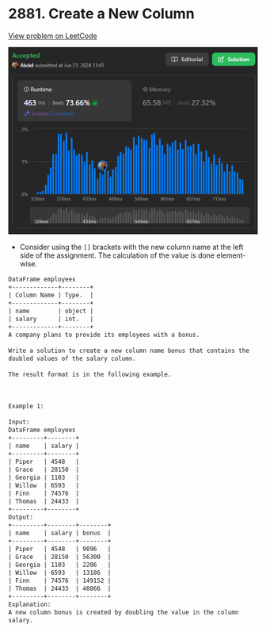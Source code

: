 # 2881. Create a New Column

[View problem on LeetCode](https://leetcode.com/problems/create-a-new-column/)

![Submission](image.png)

- Consider using the `[]` brackets with the new column name at the left side of the assignment. The calculation of the value is done element-wise.

```
DataFrame employees
+-------------+--------+
| Column Name | Type.  |
+-------------+--------+
| name        | object |
| salary      | int.   |
+-------------+--------+
A company plans to provide its employees with a bonus.

Write a solution to create a new column name bonus that contains the doubled values of the salary column.

The result format is in the following example.



Example 1:

Input:
DataFrame employees
+---------+--------+
| name    | salary |
+---------+--------+
| Piper   | 4548   |
| Grace   | 28150  |
| Georgia | 1103   |
| Willow  | 6593   |
| Finn    | 74576  |
| Thomas  | 24433  |
+---------+--------+
Output:
+---------+--------+--------+
| name    | salary | bonus  |
+---------+--------+--------+
| Piper   | 4548   | 9096   |
| Grace   | 28150  | 56300  |
| Georgia | 1103   | 2206   |
| Willow  | 6593   | 13186  |
| Finn    | 74576  | 149152 |
| Thomas  | 24433  | 48866  |
+---------+--------+--------+
Explanation:
A new column bonus is created by doubling the value in the column salary.
```
